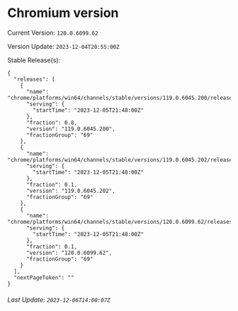 # Chromium version

Current Version: `120.0.6099.62`

Version Update: `2023-12-04T20:55:00Z`

Stable Release(s):
```
{
  "releases": [
    {
      "name": "chrome/platforms/win64/channels/stable/versions/119.0.6045.200/releases/1701812880",
      "serving": {
        "startTime": "2023-12-05T21:48:00Z"
      },
      "fraction": 0.8,
      "version": "119.0.6045.200",
      "fractionGroup": "69"
    },
    {
      "name": "chrome/platforms/win64/channels/stable/versions/119.0.6045.202/releases/1701812880",
      "serving": {
        "startTime": "2023-12-05T21:48:00Z"
      },
      "fraction": 0.1,
      "version": "119.0.6045.202",
      "fractionGroup": "69"
    },
    {
      "name": "chrome/platforms/win64/channels/stable/versions/120.0.6099.62/releases/1701812880",
      "serving": {
        "startTime": "2023-12-05T21:48:00Z"
      },
      "fraction": 0.1,
      "version": "120.0.6099.62",
      "fractionGroup": "69"
    }
  ],
  "nextPageToken": ""
}
```

###### Last Update: `2023-12-06T14:00:07Z`
        
